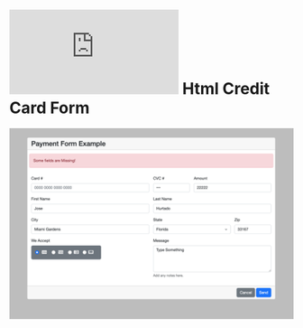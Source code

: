 # ![4Geeks Logo](http://assets.breatheco.de/apis/img/images.php?blob&random&cat=icon&tags=4geeks,16) Html Credit Card Form

<img src="Screen Shot 2022-06-06 at 10.17.28 AM.png">
